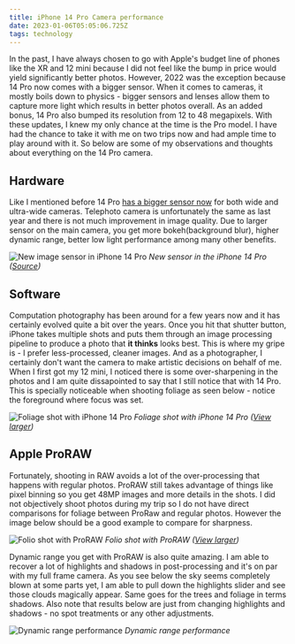 ```yaml
---
title: iPhone 14 Pro Camera performance
date: 2023-01-06T05:05:06.725Z
tags: technology
---
```

In the past, I have always chosen to go with Apple's budget line of phones like the XR and 12 mini because I did not feel like the bump in price would yield significantly better photos. However, 2022 was the exception because 14 Pro now comes with a bigger sensor. When it comes to cameras, it mostly boils down to physics - bigger sensors and lenses allow them to capture more light which results in better photos overall. As an added bonus, 14 Pro also bumped its resolution from 12 to 48 megapixels. With these updates, I knew my only chance at the time is the Pro model. I have had the chance to take it with me on two trips now and had ample time to play around with it. So below are some of my observations and thoughts about everything on the 14 Pro camera.

## Hardware

Like I mentioned before 14 Pro [has a bigger sensor now](https://www.techinsights.com/blog/apple-iphone-14-image-sensor-preliminary-analysis) for both wide and ultra-wide cameras. Telephoto camera is unfortunately the same as last year and there is not much improvement in image quality. Due to larger sensor on the main camera, you get more bokeh(background blur), higher dynamic range, better low light performance among many other benefits.

![New image sensor in iPhone 14 Pro](https://ucarecdn.com/eaeedbb1-06ea-40c7-8031-d4da8a88e9b8/-/format/auto/-/quality/smart_retina/-/stretch/off/-/resize/1200x/)
_New sensor in the iPhone 14 Pro ([Source](https://www.apple.com))_

## Software

Computation photography has been around for a few years now and it has certainly evolved quite a bit over the years. Once you hit that shutter button, iPhone takes multiple shots and puts them through an image processing pipeline to produce a photo that **it thinks** looks best. This is where my gripe is - I prefer less-processed, cleaner images. And as a photographer, I certainly don't want the camera to make artistic decisions on behalf of me. When I first got my 12 mini, I noticed there is some over-sharpening in the photos and I am quite dissapointed to say that I still notice that with 14 Pro. This is specially noticeable when shooting foliage as seen below - notice the foreground where focus was set.

![Foliage shot with iPhone 14 Pro](https://ucarecdn.com/7e1b2686-6b20-4b42-be10-6f3595a8f7c7/-/format/auto/-/quality/smart_retina/-/stretch/off/-/resize/1200x/)
_Foliage shot with iPhone 14 Pro ([View larger](https://ucarecdn.com/7e1b2686-6b20-4b42-be10-6f3595a8f7c7/-/format/jpg/-/quality/best/))_

## Apple ProRAW

Fortunately, shooting in RAW avoids a lot of the over-processing that happens with regular photos. ProRAW still takes advantage of things like pixel binning so you get 48MP images and more details in the shots. I did not objectively shoot photos during my trip so I do not have direct comparisons for foliage between ProRaw and regular photos. However the image below should be a good example to compare for sharpness.

![Folio shot with ProRAW](https://ucarecdn.com/5ee2af2a-8f18-4199-b021-6654093671e4/-/format/auto/-/quality/smart_retina/-/stretch/off/-/resize/1200x/)
_Folio shot with ProRAW ([View larger](https://ucarecdn.com/5ee2af2a-8f18-4199-b021-6654093671e4/-/format/jpg/-/quality/best/-/resize/4096x/))_

Dynamic range you get with ProRAW is also quite amazing. I am able to recover a lot of highlights and shadows in post-processing and it's on par with my full frame camera. As you see below the sky seems completely blown at some parts yet, I am able to pull down the highlights slider and see those clouds magically appear. Same goes for the trees and foliage in terms shadows. Also note that results below are just from changing highlights and shadows - no spot treatments or any other adjustments.

![Dynamic range performance](https://ucarecdn.com/d0948bf3-3f29-4955-a18d-2a32e0979232/-/format/auto/-/quality/smart_retina/-/stretch/off/-/resize/1200x/)
_Dynamic range performance_